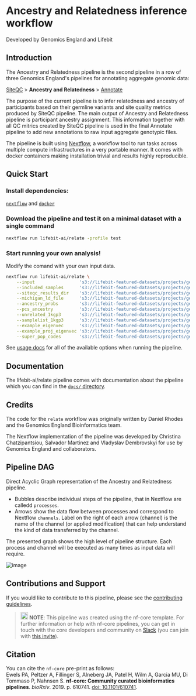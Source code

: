 # Ancestry and Relatedness inference workflow
Developed by Genomics England and Lifebit

## Introduction

The Ancestry and Relatedness pipeline is the second pipeline in a row of three Genomics England's pipelines for annotating aggregate genomic data:

[SiteQC](https://github.com/lifebit-ai/siteqc) > **Ancestry and Relatedness** > [Annotate](https://github.com/lifebit-ai/annotate)

The purpose of the current pipeline is to infer relatedness and ancestry of participants based on their germline variants and site quality metrics produced by SiteQC pipeline. The main output of Ancestry and Relatedness pipeline is participant ancestry assignment. This information together with all QC mitrics created by SiteQC pipeline is used in the final Annotate pipeline to add new annotations to raw input aggregate genotypic files.

The pipeline is built using [Nextflow](https://www.nextflow.io), a workflow tool to run tasks across multiple compute infrastructures in a very portable manner. It comes with docker containers making installation trivial and results highly reproducible.

## Quick Start

### Install dependencies: 
[`nextflow`](https://nf-co.re/usage/installation) and [`docker`](https://docs.docker.com/engine/installation/)

### Download the pipeline and test it on a minimal dataset with a single command

```bash
nextflow run lifebit-ai/relate -profile test
```

### Start running your own analysis!
Modify the comand with your own input data.
```bash
nextflow run lifebit-ai/relate \
    --input                 's3://lifebit-featured-datasets/projects/gel/siteqc/input.csv' \
    --included_samples      's3://lifebit-featured-datasets/projects/gel/siteqc/sampleList.txt' \
    --siteqc_results_dir    's3://lifebit-featured-datasets/projects/gel/siteqc/ARtestFiles/siteqc_example_res' \
    --michigan_ld_file      's3://lifebit-featured-datasets/projects/gel/siteqc/MichiganLD_liftover_exclude_regions_PARSED.txt' \
    --ancestry_probs        's3://lifebit-featured-datasets/projects/gel/siteqc/aggV2_R9_M30K_1KGP3_ancestry_assignment_probs.tsv' \
    --pcs_ancestry          's3://lifebit-featured-datasets/projects/gel/siteqc/aggV2_bedmerge_30KSNPs_labkeyV9_08062020_update_PCsancestryrelated.tsv' \
    --unrelated_1kgp3       's3://lifebit-featured-datasets/projects/gel/siteqc/UNRELATED_1KGP3.samples' \
    --samplelist_1kgp3      's3://lifebit-featured-datasets/projects/gel/siteqc/1KGP3.sample_table' \
    --example_eigenvec      's3://lifebit-featured-datasets/projects/gel/siteqc/1KGP3_30K_unrel_autosomes.eigenvec' \
    --example_proj_eigenvec 's3://lifebit-featured-datasets/projects/gel/siteqc/1KGP3_30K_unrel_autosomes.eigenvec_TMPPROJ' \
    --super_pop_codes       's3://lifebit-featured-datasets/projects/gel/siteqc/super_pop_codes.tsv'

```

See [usage docs](docs/usage.md) for all of the available options when running the pipeline.

## Documentation

The lifebit-ai/relate pipeline comes with documentation about the pipeline which you can find in the [`docs/` directory](docs).

## Credits

The code for the `relate` workflow was originally written by Daniel Rhodes and the Genomics England Bioinformatics team.

The Nextflow implementation of the pipeline was developed by Christina Chatzipantsiou, Salvador Martinez and Vladyslav Dembrovskyi for use by Genomics England and collaborators.

## Pipeline DAG
Direct Acyclic Graph representation of the Ancestry and Relatedness pipeline.
- Bubbles describe individual steps of the pipeline, that in Nextflow are calledd `processes`.
- Arrows show the data flow between processes and correspond to Nextflow `channels`. Label on the right of each arrow (channel) is the name of the channel (or applied modification) that can help understand the kind of data transferred by the channel.

The presented graph shows the high level of pipeline structure. Each process and channel will be executed as many times as input data will require.

![image](https://user-images.githubusercontent.com/64809705/101158079-d2a20e80-3633-11eb-8374-ca4a463707dc.png)

## Contributions and Support

If you would like to contribute to this pipeline, please see the [contributing guidelines](.github/CONTRIBUTING.md).

> <img src="https://raw.githubusercontent.com/nf-core/logos/master/nf-core-logos/nf-core-logo-square.svg" width="20"/></a> **NOTE**: This pipeline was created using the nf-core template.  For further information or help with nf-core pipelines, you can get in touch with the core developers and community on [Slack](https://nfcore.slack.com/channels/lifebit-ai/relate) (you can join with [this invite](https://nf-co.re/join/slack)).

## Citation

<!-- TODO nf-core: Add citation for pipeline after first release. Uncomment lines below and update Zenodo doi. -->
<!-- If you use  lifebit-ai/relate for your analysis, please cite it using the following doi: [10.5281/zenodo.XXXXXX](https://doi.org/10.5281/zenodo.XXXXXX) -->

You can cite the `nf-core` pre-print as follows:  
Ewels PA, Peltzer A, Fillinger S, Alneberg JA, Patel H, Wilm A, Garcia MU, Di Tommaso P, Nahnsen S. **nf-core: Community curated bioinformatics pipelines**. *bioRxiv*. 2019. p. 610741. [doi: 10.1101/610741](https://www.biorxiv.org/content/10.1101/610741v1).
